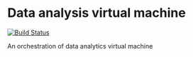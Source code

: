 # Data analysis virtual machine

[![Build Status](https://travis-ci.org/tomjirsa/analytics-machine.svg?branch=master)](https://travis-ci.org/tomjirsa/analytics-machine)

An orchestration of data analytics virtual machine
